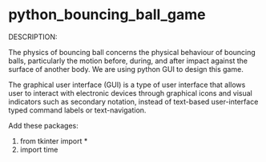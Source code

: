 # python_bouncing_ball_game

DESCRIPTION:

The physics of bouncing ball concerns the physical behaviour of bouncing balls, particularly the motion before, during, and after impact against the surface of another body. We are using python GUI to design this game. 

The graphical user interface (GUI) is a type of user interface that allows user to interact with electronic devices through graphical icons and visual indicators such as secondary notation, instead of text-based user-interface typed command labels or text-navigation.

Add these packages:

1. from tkinter import *
2. import time
